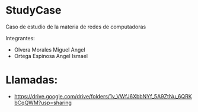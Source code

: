 # StudyCase
Caso de estudio de la materia de redes de computadoras

Integrantes:
- Olvera Morales Miguel Angel
- Ortega Espinosa Angel Ismael

# Llamadas:
- https://drive.google.com/drive/folders/1v_VWfJ6XbbNYf_5A9ZtNu_6QRKbCqQWM?usp=sharing 
